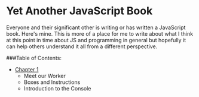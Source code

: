 Yet Another JavaScript Book
===========================

Everyone and their significant other is writing or has written a JavaScript book. Here's mine. This is more of a place for me to write about what I think at this point in time about JS and programming in general but hopefully it can help others understand it all from a different perspective. 


###Table of Contents:

* [Chapter 1](./chapters/Chapter_1.md)
  - Meet our Worker
  - Boxes and Instructions
  - Introduction to the Console